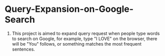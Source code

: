 # Query-Expansion-on-Google-Search


1. This project is aimed to expand query request when people type words to search on Google, for example, type "I LOVE" on the browser, there will be "You" follows, or something matches the most frequent sentences.
